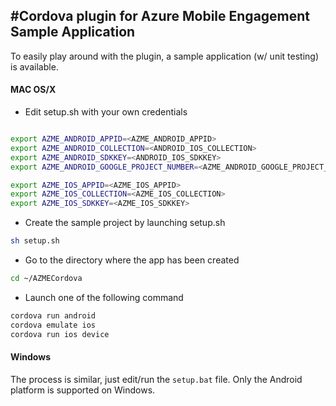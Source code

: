     
#Cordova plugin for Azure Mobile Engagement Sample Application
----


To easily play around with the plugin, a sample application (w/ unit testing) is available.

#### MAC OS/X
- Edit setup.sh with your own credentials
```sh

export AZME_ANDROID_APPID=<AZME_ANDROID_APPID>
export AZME_ANDROID_COLLECTION=<ANDROID_IOS_COLLECTION>
export AZME_ANDROID_SDKKEY=<ANDROID_IOS_SDKKEY>
export AZME_ANDROID_GOOGLE_PROJECT_NUMBER=<AZME_ANDROID_GOOGLE_PROJECT_NUMBER>

export AZME_IOS_APPID=<AZME_IOS_APPID>
export AZME_IOS_COLLECTION=<AZME_IOS_COLLECTION>
export AZME_IOS_SDKKEY=<AZME_IOS_SDKKEY>

```
- Create the sample project by launching setup.sh 
```sh
sh setup.sh
```
- Go to the directory where the app has been created
```sh
cd ~/AZMECordova
```
- Launch one of the following command
```sh
cordova run android
cordova emulate ios
cordova run ios device
```

#### Windows
The process is similar, just edit/run the `setup.bat` file. Only the Android platform is supported on Windows.

